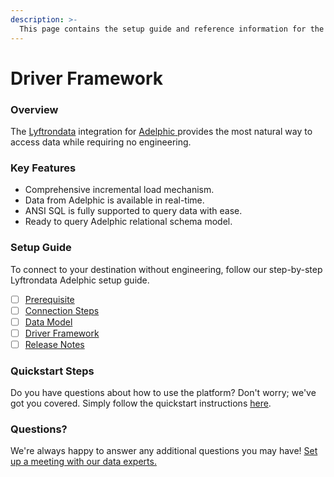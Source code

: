 ```yaml
---
description: >-
  This page contains the setup guide and reference information for the Adelphic source connector.
---
```


# Driver Framework

### Overview

The [Lyftrondata](https://www.lyftrondata.com/) integration for [Adelphic](https://www.lyftrondata.com/integration/adelphic/)[ ](https://www.lyftrondata.com/integration/adelphic/)provides the most natural way to access data while requiring no engineering.

### Key Features

* Comprehensive incremental load mechanism.
* Data from Adelphic is available in real-time.&#x20;
* ANSI SQL is fully supported to query data with ease.
* Ready to query Adelphic relational schema model.

### Setup Guide

To connect to your destination without engineering, follow our step-by-step Lyftrondata Adelphic setup guide.

* [ ] [Prerequisite](../../marketing-analytics/adelphic/prerequisite.md)
* [ ] [Connection Steps](../../marketing-analytics/adelphic/connection-steps.md)
* [ ] [Data Model](../../marketing-analytics/adelphic/data-model/)
* [ ] [Driver Framework](../../marketing-analytics/adelphic/driver-framework/)
* [ ] [Release Notes](../../marketing-analytics/adelphic/release-notes.md)

### Quickstart Steps

Do you have questions about how to use the platform? Don't worry; we've got you covered. Simply follow the quickstart instructions [here](../../../quickstart-steps.md).

### Questions? <a href="#questions" id="questions"></a>

We're always happy to answer any additional questions you may have! [Set up a meeting with our data experts.](https://www.lyftrondata.com/book-a-meeting/)


